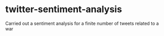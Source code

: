 # twitter-sentiment-analysis
Carried out a sentiment analysis for a finite number of tweets related to a war
